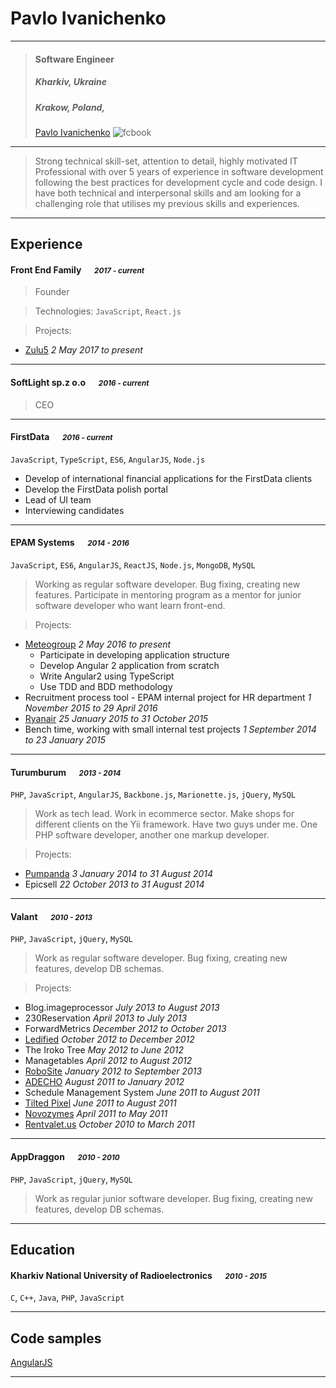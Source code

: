 # Pavlo Ivanichenko

---

> #### Software Engineer
> ##### Kharkiv, Ukraine
> ##### Krakow, Poland,
> [Pavlo Ivanichenko][facebook] ![fcbook][]

---
> Strong technical skill-set, attention to detail​​, highly motivated IT Professional with over 5 years of experience in software development following the best practices for development cycle and code design. I have both technical and interpersonal skills and am looking for a challenging role that utilises my previous skills and experiences.

---
## Experience
#### Front End Family &emsp; <small>*2017 - current*</small>
> Founder

> Technologies: `JavaScript`, `React.js`

> Projects:
- [Zulu5](http://www.zulu5.com/en/) *2 May 2017 to present*

---
#### SoftLight sp.z o.o &emsp; <small>*2016 - current*</small>
> CEO

---
#### FirstData &emsp; <small>*2016 - current*</small>
`JavaScript`, `TypeScript`, `ES6`, `AngularJS`, `Node.js`
>
- Develop of international financial applications for the FirstData clients
- Develop the FirstData polish portal
- Lead of UI team
- Interviewing candidates

---
#### EPAM Systems &emsp; <small>*2014 - 2016*</small>
`JavaScript`, `ES6`, `AngularJS`, `ReactJS`, `Node.js`, `MongoDB`, `MySQL`
> Working as regular software developer. Bug fixing, creating new features. Participate in mentoring program as a mentor for junior software developer who want learn front-end.

> Projects:
- [Meteogroup](//www.meteogroup.com/) *2 May 2016 to present*
  - Participate in developing application structure
  - Develop Angular 2 application from scratch
  - Write Angular2 using TypeScript
  - Use TDD and BDD methodology
- Recruitment process tool - EPAM internal project for HR department *1 November 2015 to 29 April 2016*
- [Ryanair](//www.ryanair.com) *25 January 2015 to 31 October 2015*
- Bench time, working with small internal test projects *1 September 2014 to 23 January 2015*

---
#### Turumburum &emsp; <small>*2013 - 2014*</small>
`PHP`, `JavaScript`, `AngularJS`, `Backbone.js`, `Marionette.js`, `jQuery`, `MySQL`
> Work as tech lead. Work in ecommerce sector. Make shops for different clients on the Yii framework. Have two guys under me. One PHP software developer, another one markup developer.

> Projects:
- [Pumpanda](//pumpanda.com/) *3 January 2014 to 31 August 2014*
- Epicsell *22 October 2013 to 31 August 2014*

---
#### Valant &emsp; <small>*2010 - 2013*</small>
`PHP`, `JavaScript`, `jQuery`, `MySQL`
> Work as regular software developer. Bug fixing, creating new features, develop DB schemas.

> Projects:
- Blog.imageprocessor *July 2013 to August 2013*
- 230Reservation *April 2013 to July 2013*
- ForwardMetrics *December 2012 to October 2013*
- [Ledified](//www.ledified.com.au/) *October 2012 to December 2012*
- The Iroko Tree *May 2012 to June 2012*
- Managetables *April 2012 to August 2012*
- [RoboSite](//robosite.com/) *January 2012 to September 2013*
- [ADECHO](//adecho.com) *August 2011 to January 2012*
- Schedule Management System *June 2011 to August 2011*
- [Tilted Pixel](//www.tiltedpixel.com/) *June 2011 to August 2011*
- [Novozymes](//www.novozymes.com/) *April 2011 to May 2011*
- [Rentvalet.us](//rentvalet.us) *October 2010 to March 2011*

---
#### AppDraggon &emsp; <small>*2010 - 2010*</small>
`PHP`, `JavaScript`, `jQuery`, `MySQL`
> Work as regular junior software developer. Bug fixing, creating new features, develop DB schemas.

---
## Education
#### Kharkiv National University of Radioelectronics &emsp; <small>*2010 - 2015*</small>
`C`, `C++`, `Java`, `PHP`, `JavaScript`

---
## Code samples
[AngularJS](http://pashaproton.github.io/example-angular-js/)

---
[facebook]: http://www.facebook.com/pasha.proton
[fcbook]: http://www.jacobsen.com/themes/jacobsen/images/icons/facebook-icon-small.png
[twitter]: https://twitter.com/pashaproton
[twit]: http://cdn-careers.sstatic.net/careers/Img/icon-twitter.png?v=b1bd58ad2034
